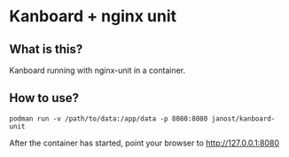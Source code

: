 # Kanboard + nginx unit

## What is this?

Kanboard running with nginx-unit in a container.

## How to use?

```
podman run -v /path/to/data:/app/data -p 8080:8080 janost/kanboard-unit
```

After the container has started, point your browser to http://127.0.0.1:8080